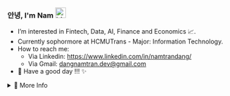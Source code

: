 <h3> 안녕, I'm Nam <img src="https://user-images.githubusercontent.com/1303154/88677602-1635ba80-d120-11ea-84d8-d263ba5fc3c0.gif" width="24px" alt="hi"> </h3>  


- I’m interested in Fintech, Data, AI, Finance and Economics 📈.
- Currently sophormore at HCMUTrans - Major: Information Technology.
- How to reach me: 
  + Via Linkedin: https://www.linkedin.com/in/namtrandang/
  + Via Gmail: dangnamtran.dev@gmail.com
- 👑 Have a good day !!! ✨
<details>
<summary>💎 More Info </summary>
<br />

![Top Langs](https://github-readme-stats.vercel.app/api/top-langs/?username=Nam-David&layout=compact&hide=css,html)

<!--  ![Nam's github stats](https://github-readme-stats.vercel.app/api?username=Nam-David&count_private=true&show_icons=true&theme=onedark) -->
</details>
